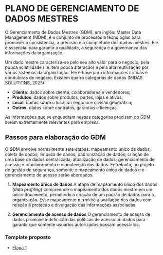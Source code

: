 # PLANO DE GERENCIAMENTO DE DADOS MESTRES
O Gerenciamento de Dados Mestres (GDM), em inglês: Master Data Management (MDM), é o conjunto de processos e tecnologias para promover a consistência, a precisão e a completude dos dados mestres. Ele é sssencial para garantir a qualidade, a segurança e a governança das informações da organização.

Um dado mestre caracteriza-se pelo seu alto valor para o negócio, pela pouca volatilidade (i.e. tem pouca alteração) e pela alta reutilização por vários sistemas da organização. Ele é base para informações críticas e condutoras do negócio. Existem quatro categorias de dados (MIDAS SOLUTIONS, 2023):

* **Cliente**: dados sobre cliente, colaboradores e vendedores;
* **Produtos**: dados sobre produtos, partes, lojas e ativos;
* **Local**: dados sobre o local do negócio e divisão geográfica;
* **Outros**: dados sobre contratos, garantias e licenças.

As informações que se enquadram nessas categorias precisam do GDM serem extremamente relevantes para empresa.

## Passos para elaboração do GDM
O GDM envolve normalmente sete etapas: mapeamento único de dados; coleta de dados; limpeza de dados; padronização de dados; criação de uma base de dados centralizada; atualização de dados; gerenciamento de acesso; e monitoramento e manutenção dos dados. Entretanto, no projeto de gestão de segurança, somente o mapeamento único de dados e o gerenciamento de acesso serão abordados. 

1. **Mapeamento único de dados**
A etapa de mapeamento único dos dados (_data profiling_) compreende o mapeamento dos dados mestre em um único documento, permitindo a criação de um padrão de dados para a organização. Esse mapeamento permitirá a avaliação dos dados com relação à proteção e divulgação das informações associadas.

2. **Gerenciamento de acesso de dados**
O gerenciamento de acesso de dados promove a definição das políticas de acesso ao dados para garantir que somente usuários autorizados possam acessá-los.

### Template proposto
* [Etapa 1](./Templates/Etapa-1.docx)


